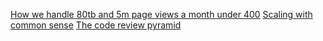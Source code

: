 [How we handle 80tb and 5m page views a month under 400](https://blog.polyhaven.com/how-we-handle-80tb-and-5m-page-views-a-month-for-under-400/)
[Scaling with common sense](https://zerodha.tech/blog/scaling-with-common-sense/)
[The code review pyramid](https://www.morling.dev/blog/the-code-review-pyramid/)
